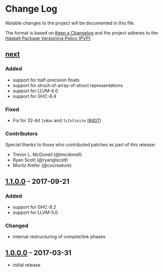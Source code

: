 # Change Log

Notable changes to the project will be documented in this file.

The format is based on [Keep a Changelog](http://keepachangelog.com/) and the
project adheres to the [Haskell Package Versioning
Policy (PVP)](https://pvp.haskell.org)

## [next]
### Added
 * support for half-precision floats
 * support for struct-of-array-of-struct representations
 * support for LLVM-6.0
 * support for GHC-8.4

### Fixed
 * Fix for 32-bit `IsNan` and `IsInfinite` ([#407])

### Contributors

Special thanks to those who contributed patches as part of this release:

 * Trevor L. McDonell (@tmcdonell)
 * Ryan Scott (@ryanglscott)
 * Moritz Kiefer (@cocreature)


## [1.1.0.0] - 2017-09-21
### Added
 * support for GHC-8.2
 * support for LLVM-5.0

### Changed
 * internal restructuring of compile/link phases


## [1.0.0.0] - 2017-03-31
 * initial release


[next]:       https://github.com/AccelerateHS/accelerate-llvm/compare/1.1.0.0...HEAD
[1.1.0.0]:    https://github.com/AccelerateHS/accelerate-llvm/compare/1.0.0.0...1.1.0.0
[1.0.0.0]:    https://github.com/AccelerateHS/accelerate-llvm/compare/be7f91295f77434b2103c70aa1cabb6a4f2b09a8...1.0.0.0

[#407]:       https://github.com/AccelerateHS/accelerate/issues/407

